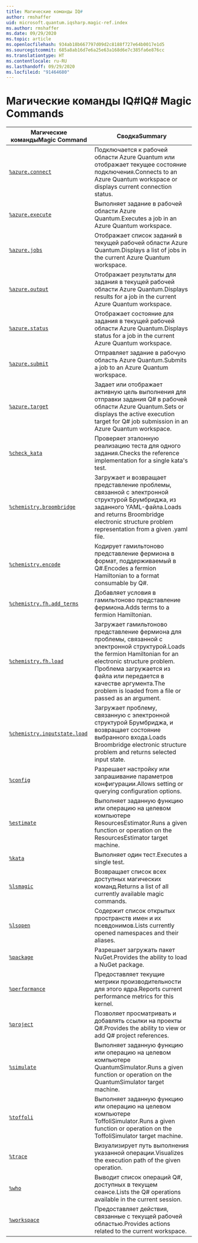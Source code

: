 ```yaml
---
title: Магические команды IQ#
author: rmshaffer
uid: microsoft.quantum.iqsharp.magic-ref.index
ms.author: rmshaffer
ms.date: 09/29/2020
ms.topic: article
ms.openlocfilehash: 934ab18b667797d09d2c8188f727e64b0017e1d5
ms.sourcegitcommit: 685a8ab16d7e6a25e63a168d6e7c385fa6e876cc
ms.translationtype: HT
ms.contentlocale: ru-RU
ms.lasthandoff: 09/29/2020
ms.locfileid: "91464680"
---
```

# <a name="iq-magic-commands"></a><span data-ttu-id="fade2-102">Магические команды IQ#</span><span class="sxs-lookup"><span data-stu-id="fade2-102">IQ# Magic Commands</span></span>
| <span data-ttu-id="fade2-103">Магические команды</span><span class="sxs-lookup"><span data-stu-id="fade2-103">Magic Command</span></span> | <span data-ttu-id="fade2-104">Сводка</span><span class="sxs-lookup"><span data-stu-id="fade2-104">Summary</span></span> |
|---------------|---------|
| [`%azure.connect`](xref:microsoft.quantum.iqsharp.magic-ref.azure.connect) | <span data-ttu-id="fade2-105">Подключается к рабочей области Azure Quantum или отображает текущее состояние подключения.</span><span class="sxs-lookup"><span data-stu-id="fade2-105">Connects to an Azure Quantum workspace or displays current connection status.</span></span> |
| [`%azure.execute`](xref:microsoft.quantum.iqsharp.magic-ref.azure.execute) | <span data-ttu-id="fade2-106">Выполняет задание в рабочей области Azure Quantum.</span><span class="sxs-lookup"><span data-stu-id="fade2-106">Executes a job in an Azure Quantum workspace.</span></span> |
| [`%azure.jobs`](xref:microsoft.quantum.iqsharp.magic-ref.azure.jobs) | <span data-ttu-id="fade2-107">Отображает список заданий в текущей рабочей области Azure Quantum.</span><span class="sxs-lookup"><span data-stu-id="fade2-107">Displays a list of jobs in the current Azure Quantum workspace.</span></span> |
| [`%azure.output`](xref:microsoft.quantum.iqsharp.magic-ref.azure.output) | <span data-ttu-id="fade2-108">Отображает результаты для задания в текущей рабочей области Azure Quantum.</span><span class="sxs-lookup"><span data-stu-id="fade2-108">Displays results for a job in the current Azure Quantum workspace.</span></span> |
| [`%azure.status`](xref:microsoft.quantum.iqsharp.magic-ref.azure.status) | <span data-ttu-id="fade2-109">Отображает состояние для задания в текущей рабочей области Azure Quantum.</span><span class="sxs-lookup"><span data-stu-id="fade2-109">Displays status for a job in the current Azure Quantum workspace.</span></span> |
| [`%azure.submit`](xref:microsoft.quantum.iqsharp.magic-ref.azure.submit) | <span data-ttu-id="fade2-110">Отправляет задание в рабочую область Azure Quantum.</span><span class="sxs-lookup"><span data-stu-id="fade2-110">Submits a job to an Azure Quantum workspace.</span></span> |
| [`%azure.target`](xref:microsoft.quantum.iqsharp.magic-ref.azure.target) | <span data-ttu-id="fade2-111">Задает или отображает активную цель выполнения для отправки задания Q# в рабочей области Azure Quantum.</span><span class="sxs-lookup"><span data-stu-id="fade2-111">Sets or displays the active execution target for Q# job submission in an Azure Quantum workspace.</span></span> |
| [`%check_kata`](xref:microsoft.quantum.iqsharp.magic-ref.check_kata) | <span data-ttu-id="fade2-112">Проверяет эталонную реализацию теста для одного задания.</span><span class="sxs-lookup"><span data-stu-id="fade2-112">Checks the reference implementation for a single kata's test.</span></span> |
| [`%chemistry.broombridge`](xref:microsoft.quantum.iqsharp.magic-ref.chemistry.broombridge) | <span data-ttu-id="fade2-113">Загружает и возвращает представление проблемы, связанной с электронной структурой Брумбриджа, из заданного YAML-файла.</span><span class="sxs-lookup"><span data-stu-id="fade2-113">Loads and returns Broombridge electronic structure problem representation from a given .yaml file.</span></span> |
| [`%chemistry.encode`](xref:microsoft.quantum.iqsharp.magic-ref.chemistry.encode) | <span data-ttu-id="fade2-114">Кодирует гамильтоново представление фермиона в формат, поддерживаемый в Q#.</span><span class="sxs-lookup"><span data-stu-id="fade2-114">Encodes a fermion Hamiltonian to a format consumable by Q#.</span></span> |
| [`%chemistry.fh.add_terms`](xref:microsoft.quantum.iqsharp.magic-ref.chemistry.fh.add_terms) | <span data-ttu-id="fade2-115">Добавляет условия в гамильтоново представление фермиона.</span><span class="sxs-lookup"><span data-stu-id="fade2-115">Adds terms to a fermion Hamiltonian.</span></span> |
| [`%chemistry.fh.load`](xref:microsoft.quantum.iqsharp.magic-ref.chemistry.fh.load) | <span data-ttu-id="fade2-116">Загружает гамильтоново представление фермиона для проблемы, связанной с электронной структурой.</span><span class="sxs-lookup"><span data-stu-id="fade2-116">Loads the fermion Hamiltonian for an electronic structure problem.</span></span> <span data-ttu-id="fade2-117">Проблема загружается из файла или передается в качестве аргумента.</span><span class="sxs-lookup"><span data-stu-id="fade2-117">The problem is loaded from a file or passed as an argument.</span></span> |
| [`%chemistry.inputstate.load`](xref:microsoft.quantum.iqsharp.magic-ref.chemistry.inputstate.load) | <span data-ttu-id="fade2-118">Загружает проблему, связанную с электронной структурой Брумбриджа, и возвращает состояние выбранного входа.</span><span class="sxs-lookup"><span data-stu-id="fade2-118">Loads Broombridge electronic structure problem and returns selected input state.</span></span> |
| [`%config`](xref:microsoft.quantum.iqsharp.magic-ref.config) | <span data-ttu-id="fade2-119">Разрешает настройку или запрашивание параметров конфигурации.</span><span class="sxs-lookup"><span data-stu-id="fade2-119">Allows setting or querying configuration options.</span></span> |
| [`%estimate`](xref:microsoft.quantum.iqsharp.magic-ref.estimate) | <span data-ttu-id="fade2-120">Выполняет заданную функцию или операцию на целевом компьютере ResourcesEstimator.</span><span class="sxs-lookup"><span data-stu-id="fade2-120">Runs a given function or operation on the ResourcesEstimator target machine.</span></span> |
| [`%kata`](xref:microsoft.quantum.iqsharp.magic-ref.kata) | <span data-ttu-id="fade2-121">Выполняет один тест.</span><span class="sxs-lookup"><span data-stu-id="fade2-121">Executes a single test.</span></span> |
| [`%lsmagic`](xref:microsoft.quantum.iqsharp.magic-ref.lsmagic) | <span data-ttu-id="fade2-122">Возвращает список всех доступных магических команд.</span><span class="sxs-lookup"><span data-stu-id="fade2-122">Returns a list of all currently available magic commands.</span></span> |
| [`%lsopen`](xref:microsoft.quantum.iqsharp.magic-ref.lsopen) | <span data-ttu-id="fade2-123">Содержит список открытых пространств имен и их псевдонимов.</span><span class="sxs-lookup"><span data-stu-id="fade2-123">Lists currently opened namespaces and their aliases.</span></span> |
| [`%package`](xref:microsoft.quantum.iqsharp.magic-ref.package) | <span data-ttu-id="fade2-124">Разрешает загружать пакет NuGet.</span><span class="sxs-lookup"><span data-stu-id="fade2-124">Provides the ability to load a NuGet package.</span></span> |
| [`%performance`](xref:microsoft.quantum.iqsharp.magic-ref.performance) | <span data-ttu-id="fade2-125">Предоставляет текущие метрики производительности для этого ядра.</span><span class="sxs-lookup"><span data-stu-id="fade2-125">Reports current performance metrics for this kernel.</span></span> |
| [`%project`](xref:microsoft.quantum.iqsharp.magic-ref.project) | <span data-ttu-id="fade2-126">Позволяет просматривать и добавлять ссылки на проекты Q#.</span><span class="sxs-lookup"><span data-stu-id="fade2-126">Provides the ability to view or add Q# project references.</span></span> |
| [`%simulate`](xref:microsoft.quantum.iqsharp.magic-ref.simulate) | <span data-ttu-id="fade2-127">Выполняет заданную функцию или операцию на целевом компьютере QuantumSimulator.</span><span class="sxs-lookup"><span data-stu-id="fade2-127">Runs a given function or operation on the QuantumSimulator target machine.</span></span> |
| [`%toffoli`](xref:microsoft.quantum.iqsharp.magic-ref.toffoli) | <span data-ttu-id="fade2-128">Выполняет заданную функцию или операцию на целевом компьютере ToffoliSimulator.</span><span class="sxs-lookup"><span data-stu-id="fade2-128">Runs a given function or operation on the ToffoliSimulator target machine.</span></span> |
| [`%trace`](xref:microsoft.quantum.iqsharp.magic-ref.trace) | <span data-ttu-id="fade2-129">Визуализирует путь выполнения указанной операции.</span><span class="sxs-lookup"><span data-stu-id="fade2-129">Visualizes the execution path of the given operation.</span></span> |
| [`%who`](xref:microsoft.quantum.iqsharp.magic-ref.who) | <span data-ttu-id="fade2-130">Выводит список операций Q#, доступных в текущем сеансе.</span><span class="sxs-lookup"><span data-stu-id="fade2-130">Lists the Q# operations available in the current session.</span></span> |
| [`%workspace`](xref:microsoft.quantum.iqsharp.magic-ref.workspace) | <span data-ttu-id="fade2-131">Предоставляет действия, связанные с текущей рабочей областью.</span><span class="sxs-lookup"><span data-stu-id="fade2-131">Provides actions related to the current workspace.</span></span> |
